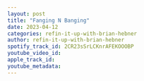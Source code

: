```yaml
---
layout: post
title: "Fanging N Banging"
date: 2023-04-12
categories: refin-it-up-with-brian-hebner
author: refin-it-up-with-brian-hebner
spotify_track_id: 2CR23sSrLCKnrAFEKOOOBP
youtube_video_id: 
apple_track_id: 
youtube_metadata: 
---
```

